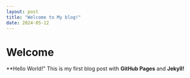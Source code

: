 ```yaml
---
layout: post
title: "Welcome to My blog!"
date: 2024-05-12
---
```


# Welcome

**Hello World!"
This is my first blog post with **GitHub Pages** and **Jekyll!**
